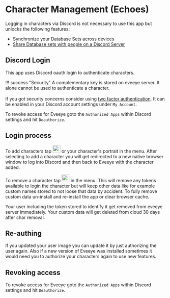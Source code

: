 # Character Management (Echoes)
Logging in characters via Discord is not necessary to use this app but unlocks the following features:

 - Synchronize your Database Sets across devices
 - [Share Database sets with people on a Discord Server](https://eveeye.readthedocs.io/en/latest/data/ee-database-sharing/)

## Discord Login 
This app uses Discord oauth login to authenticate characters. 

!!! success "Security"
    A complementary key is stored on eveeye server. It alone cannot be used to authenticate a character.<br><br>If you got security concerns consider using [two factor authentication](https://support.discord.com/hc/en-us/articles/219576828-Setting-up-Two-Factor-Authentication). It can be enabled in your Discord account settings under `My Account`.

To revoke access for Eveeye goto the `Authorized Apps` within Discord settings and hit `Deauthorize`.

## Login process
To add characters tap <img src="https://raw.githubusercontent.com/Risingson/eedocs/master/docs/images/User-100_26_100_off.png" width="24" height="24" > or your character's portrait in the menu. After selecting to add a character you will get redirected to a new native browser window to log into Discord and then back to Eveeye with the character added. 

To remove a character tap <img src="https://raw.githubusercontent.com/Risingson/eedocs/master/docs/images/Minus-100_b.png" width="24" height="24" > in the menu. This will remove any tokens available to login the character but will keep other data like for example custom names stored to not loose that data by accident. To fully remove custom data un-install and re-install the app or clear browser cache.

Your user including the token stored to identify it get removed from eveeye server immediately. Your custom data will get deleted from cloud 30 days after char removal.

## Re-authing
If you updated your user image you can update it by just authorizing the user again. Also if a new version of Eveeye was installed sometimes it would need you to authorize your characters again to use new features.

## Revoking access
To revoke access for Eveeye goto the `Authorized Apps` within Discord settings and hit `Deauthorize`.

<!--stackedit_data:
eyJoaXN0b3J5IjpbMTAxNzQ0MDk4N119
-->